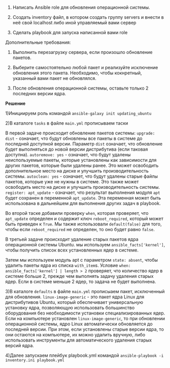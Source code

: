1) Написать Ansible role для обновления операционной системы.


2) Создать inventory файл, в котором создать группу servers и внести в неё свой localhost либо иной управляемый вами сервер


3) Сделать playbook для запуска написанной вами role


Дополнительные требования:


1) Выполнить перезагрузку сервера, если произошло обновление пакетов.


2) Выберите самостоятельно любой пакет и реализуйте исключение обновления этого пакета.
Необходимо, чтобы кокнретный, указанный вами пакет не обновлялся.


3) После обновления операционной системы, оставьте только 2 последних версии ядра.


**Решение**

1)Инициируем роль командой `ansible-galaxy init updating_ubuntu`


2)В каталоге `tasks` в файле `main.yml` прописываем таски

В первой задаче происходит обновление пакетов системы:
`upgrade: dist` - означает, что будут обновлены все пакеты в системе до последней доступной версии. Параметр `dist` означает, что обновление будет выполняться до новой версии дистрибутива (если таковая доступна). 
`autoremove: yes` - означает, что будут удалены неиспользуемые пакеты, которые установлены как зависимости для других пакетов, которые были удалены ранее. Это может освободить дополнительное место на диске и улучшить производительность системы.
`autoclean: yes` - означает, что будут удалены старые файлы пакетов, которые уже не нужны в системе. Это также может освободить место на диске и улучшить производительность системы.
`register: apt_update` - означает, что результат выполнения модуля `apt` будет сохранен в переменной `apt_update`. Эта переменная может быть использована в дальнейшем для выполнения других задач в playbook.

Во второй таске  добавили проверку `when`, которая проверяет, что `apt_update` определен и содержит ключ `reboot_required`, который может быть приведен к `True`. Мы также использовали `default(false)` для того, чтобы если `reboot_required` не определен, то оно будет равно `false`. 

В третьей задаче происходит удаление старых пакетов ядра операционной системы Ubuntu.
мы используем `ansible_facts['kernel']`, чтобы получить список всех установленных ядер в системе. 

Затем мы используем модуль apt с параметром `state: absent`, чтобы удалить пакеты ядра из списка `with_item`s.
Условие `when: ansible_facts['kernel'] | length > 2` проверяет, что количество ядер в системе больше 2, прежде чем выполнять задачу удаления старых ядер. Если в системе меньше 2 ядер, то задача не будет выполнена.


3)В каталоге `defaults` в файле `main.yml` прописыаем пакет, исключенный для обновления. `linux-image-generic` - это пакет ядра Linux для дистрибутивов Ubuntu, который обеспечивает универсальную установку ядра, позволяющую использовать большинство оборудования без необходимости установки специализированных ядер.
Если на компьютере установлен `linux-image-generic`, то при обновлении операционной системы, ядро Linux автоматически обновляется до последней версии. При этом, если установлены старые версии ядра, то они остаются на компьютере, их можно удалить вручную, либо использовать инструменты для автоматического удаления старых версий ядра.


4)Далее запускаем плейбук playbook.yml командой `ansible-playbook -i inventory.ini playbook.yml`
